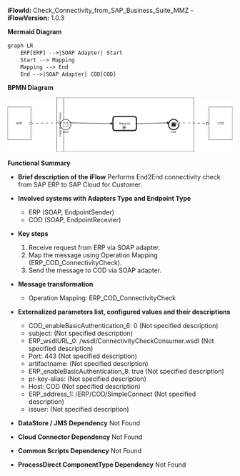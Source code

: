 **iFlowId:** Check_Connectivity_from_SAP_Business_Suite_MMZ - **iFlowVersion:** 1.0.3

**Mermaid Diagram**
```mermaid
graph LR
    ERP[ERP] -->|SOAP Adapter| Start
    Start --> Mapping
    Mapping --> End
    End -->|SOAP Adapter| COD[COD]
```
**BPMN Diagram**

![BPMN Diagram](./Check_Connectivity_from_SAP_Business_Suite_MMZ-1.0.3.png "BPMN Diagram")

**Functional Summary**
-   **Brief description of the iFlow**
    Performs End2End connectivity check from SAP ERP to SAP Cloud for Customer.

-   **Involved systems with Adapters Type and Endpoint Type**
    -   ERP (SOAP, EndpointSender)
    -   COD (SOAP, EndpointRecevier)

-   **Key steps**
    1.  Receive request from ERP via SOAP adapter.
    2.  Map the message using Operation Mapping (ERP\_COD\_ConnectivityCheck).
    3.  Send the message to COD via SOAP adapter.

-   **Message transformation**
    -   Operation Mapping: ERP\_COD\_ConnectivityCheck

-   **Externalized parameters list, configured values and their descriptions**
    -   COD\_enableBasicAuthentication\_6: 0 (Not specified description)
    -   subject:  (Not specified description)
    -   ERP\_wsdlURL\_0: /wsdl/ConnectivityCheckConsumer.wsdl (Not specified description)
    -   Port: 443 (Not specified description)
    -   artifactname:  (Not specified description)
    -   ERP\_enableBasicAuthentication\_8: true (Not specified description)
    -   pr-key-alias:  (Not specified description)
    -   Host: COD (Not specified description)
    -   ERP\_address\_1: /ERP/COD/SimpleConnect (Not specified description)
    -   issuer:  (Not specified description)

-   **DataStore / JMS Dependency**
    Not Found

-   **Cloud Connector Dependency**
    Not Found

-   **Common Scripts Dependency**
    Not Found

-   **ProcessDirect ComponentType Dependency**
    Not Found